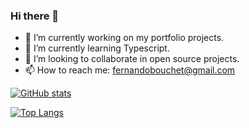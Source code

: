 ### Hi there 👋
- 🔭 I’m currently working on my portfolio projects.
- 🌱 I’m currently learning Typescript.
- 🤔 I’m looking to collaborate in open source projects.
- 📫 How to reach me: fernandobouchet@gmail.com


[![GitHub stats](https://github-readme-stats.vercel.app/api?username=fernandobouchet&show_icons=true&count_private=true&include_all_commits=true&custom_title=My%20GitHub%20Stats:&theme=dark&icon_color=ffffff&bg_color=0d1118&hide_border=true)](https://github.com/fernandobouchet)

[![Top Langs](https://github-readme-stats.vercel.app/api/top-langs/?username=fernandobouchet&layout=compact&hide=wollok&langs_count=10&theme=dark&icon_color=ffffff&bg_color=0d1118&hide_border=true)](https://github.com/fernandobouchet/github-readme-stats)



<!--
**fernandobouchet/fernandobouchet** is a ✨ _special_ ✨ repository because its `README.md` (this file) appears on your GitHub profile.

Here are some ideas to get you started:

- 🔭 I’m currently working on ...
- 🌱 I’m currently learning ...
- 👯 I’m looking to collaborate on ...
- 🤔 I’m looking for help with ...
- 💬 Ask me about ...
- 📫 How to reach me: ...
- 😄 Pronouns: ...
- ⚡ Fun fact: ...
-->
